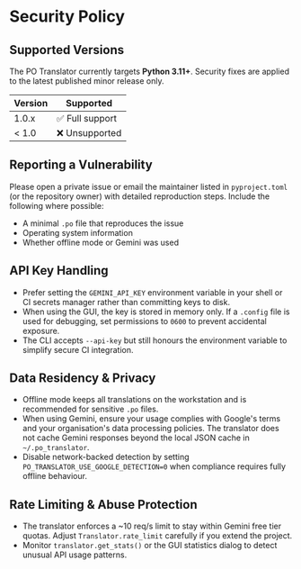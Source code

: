 # Security Policy

## Supported Versions

The PO Translator currently targets **Python 3.11+**. Security fixes are
applied to the latest published minor release only.

| Version | Supported          |
| ------- | ------------------ |
| 1.0.x   | ✅ Full support    |
| < 1.0   | ❌ Unsupported     |

## Reporting a Vulnerability

Please open a private issue or email the maintainer listed in `pyproject.toml`
(or the repository owner) with detailed reproduction steps. Include the
following where possible:

- A minimal `.po` file that reproduces the issue
- Operating system information
- Whether offline mode or Gemini was used

## API Key Handling

- Prefer setting the `GEMINI_API_KEY` environment variable in your shell or CI
  secrets manager rather than committing keys to disk.
- When using the GUI, the key is stored in memory only. If a `.config` file is
  used for debugging, set permissions to `0600` to prevent accidental exposure.
- The CLI accepts `--api-key` but still honours the environment variable to
  simplify secure CI integration.

## Data Residency & Privacy

- Offline mode keeps all translations on the workstation and is recommended for
  sensitive `.po` files.
- When using Gemini, ensure your usage complies with Google's terms and your
  organisation's data processing policies. The translator does not cache Gemini
  responses beyond the local JSON cache in `~/.po_translator`.
- Disable network-backed detection by setting
  `PO_TRANSLATOR_USE_GOOGLE_DETECTION=0` when compliance requires fully offline
  behaviour.

## Rate Limiting & Abuse Protection

- The translator enforces a ~10 req/s limit to stay within Gemini free tier
  quotas. Adjust `Translator.rate_limit` carefully if you extend the project.
- Monitor `translator.get_stats()` or the GUI statistics dialog to detect
  unusual API usage patterns.
